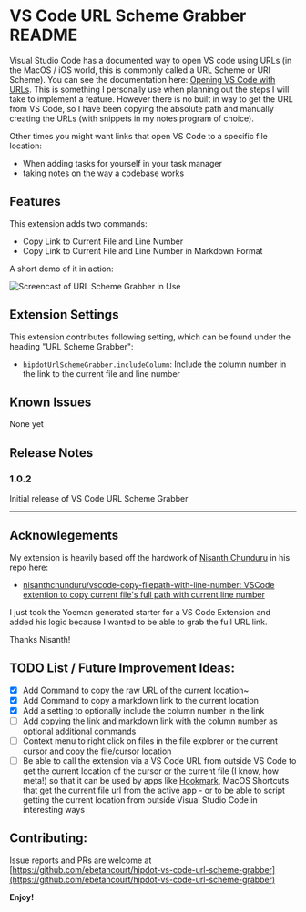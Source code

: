 # VS Code URL Scheme Grabber README

Visual Studio Code has a documented way to open VS code using URLs (in the MacOS / iOS world, this is commonly called a URL Scheme or URI Scheme). You can see the documentation here: [Opening VS Code with URLs](https://code.visualstudio.com/docs/editor/command-line#_opening-vs-code-with-urls). This is something I personally use when planning out the steps I will take to implement a feature. However there is no built in way to get the URL from VS Code, so I have been copying the absolute path and manually creating the URLs (with snippets in my notes program of choice).

Other times you might want links that open VS Code to a specific file location:
- When adding tasks for yourself in your task manager
- taking notes on the way a codebase works

## Features

This extension adds two commands:

* Copy Link to Current File and Line Number
* Copy Link to Current File and Line Number in Markdown Format

A short demo of it in action:

![Screencast of URL Scheme Grabber in Use](https://github.com/ebetancourt/hipdot-vs-code-url-scheme-grabber/raw/main/images/screencast.gif)

## Extension Settings

This extension contributes following setting, which can be found under the heading "URL Scheme Grabber":

* `hipdotUrlSchemeGrabber.includeColumn`: Include the column number in the link to the current file and line number

## Known Issues

None yet

## Release Notes

### 1.0.2

Initial release of VS Code URL Scheme Grabber

---

## Acknowlegements

My extension is heavily based off the hardwork of [Nisanth Chunduru](https://github.com/nisanthchunduru) in his repo here:

- [nisanthchunduru/vscode-copy-filepath-with-line-number: VSCode extention to copy current file's full path with current line number](https://github.com/nisanthchunduru/vscode-copy-filepath-with-line-number)

I just took the Yoeman generated starter for a VS Code Extension and added his logic because I wanted to be able to grab the full URL link.

Thanks Nisanth!

## TODO List / Future Improvement Ideas:

- [x] Add Command to copy the raw URL of the current location~
- [x] Add Command to copy a markdown link to the current location
- [x] Add a setting to optionally include the column number in the link
- [ ] Add copying the link and markdown link with the column number as optional additional commands
- [ ] Context menu to right click on files in the file explorer or the current cursor and copy the file/cursor location
- [ ] Be able to call the extension via a VS Code URL from outside VS Code to get the current location of the cursor or the current file (I know, how meta!) so that it can be used by apps like [Hookmark](https://hookproductivity.com/), MacOS Shortcuts that get the current file url from the active app - or to be able to script getting the current location from outside Visual Studio Code in interesting ways

## Contributing:

Issue reports and PRs are welcome at [https://github.com/ebetancourt/hipdot-vs-code-url-scheme-grabber](https://github.com/ebetancourt/hipdot-vs-code-url-scheme-grabber)


**Enjoy!**
